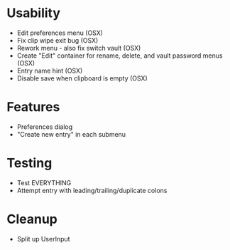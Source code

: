 Usability
==
* Edit preferences menu (OSX)
* Fix clip wipe exit bug (OSX)
* Rework menu - also fix switch vault (OSX)
* Create "Edit" container for rename, delete, and vault password menus (OSX)
* Entry name hint (OSX)
* Disable save when clipboard is empty (OSX)

Features
==
* Preferences dialog
* "Create new entry" in each submenu

Testing
==
* Test EVERYTHING
* Attempt entry with leading/trailing/duplicate colons

Cleanup
==
* Split up UserInput
